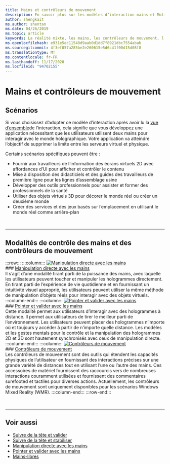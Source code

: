 ```yaml
---
title: Mains et contrôleurs de mouvement
description: En savoir plus sur les modèles d’interaction mains et Motion contrôleurs, qui peuvent supprimer la limite entre le virtuel et le physique.
author: shengkait
ms.author: shentan
ms.date: 04/26/2019
ms.topic: article
keywords: La réalité mixte, les mains, les contrôleurs de mouvement, l’interaction, la conception, le casque de réalité mixte, le casque de réalité mixte, le casque de réalité virtuelle, HoloLens, MRTK et la réalité mixte Toolkit
ms.openlocfilehash: e931e5ec11548d9aab0d1dd7f8921dbc7554abab
ms.sourcegitcommit: 4f3ef057a285be2e260615e5d6c41f00d15d08f8
ms.translationtype: MT
ms.contentlocale: fr-FR
ms.lasthandoff: 11/17/2020
ms.locfileid: "94702155"
---
```

# <a name="hands-and-motion-controllers"></a>Mains et contrôleurs de mouvement
## <a name="scenarios"></a>Scénarios
Si vous choisissez d’adopter ce modèle d’interaction après avoir lu la [vue d’ensemble](interaction-fundamentals.md)de l’interaction, cela signifie que vous développez une application nécessitant que les utilisateurs utilisent deux mains pour interagir avec le monde holographique. Votre application va atteindre l’objectif de supprimer la limite entre les serveurs virtuel et physique.

Certains scénarios spécifiques peuvent être :
* Fournir aux travailleurs de l’information des écrans virtuels 2D avec affordances d’UI pour afficher et contrôler le contenu
* Mise à disposition des didacticiels et des guides des travailleurs de première ligne pour les lignes d’assemblage usine
* Développer des outils professionnels pour assister et former des professionnels de la santé  
* Utiliser des objets virtuels 3D pour décorer le monde réel ou créer un deuxième monde 
* Créer des services et des jeux basés sur l’emplacement en utilisant le monde réel comme arrière-plan

<br>

---

## <a name="hands-and-motion-controllers-modalities"></a>Modalités de contrôle des mains et des contrôleurs de mouvement

:::row:::
    :::column:::
       [![Manipulation directe avec les mains](images/hands-and-controllers-direct-manipulation.jpg)](direct-manipulation.md)<br>
       ### <a name="direct-manipulation-with-handsbr"></a>[Manipulation directe avec les mains](direct-manipulation.md)<br>
       Il s’agit d’une modalité tirant parti de la puissance des mains, avec laquelle les utilisateurs peuvent toucher et manipuler les hologrammes directement. En tirant parti de l’expérience de vie quotidienne et en fournissant un intuitivité visuel approprié, les utilisateurs peuvent utiliser la même méthode de manipulation d’objets réels pour interagir avec des objets virtuels.
    :::column-end:::
    :::column:::
       [![Pointer et valider avec les mains](images/hands-and-controllers-point-and-commit.jpg)](point-and-commit.md)<br>
        ### <a name="point-and-commit-with-handsbr"></a>[Pointer et valider avec les mains](point-and-commit.md)<br>
        Cette modalité permet aux utilisateurs d’interagir avec des hologrammes à distance. Il permet aux utilisateurs de tirer le meilleur parti de l’environnement. Les utilisateurs peuvent placer des hologrammes n’importe où et toujours y accéder à partir de n’importe quelle distance. Les modèles et les gestes mentals pour le contrôle et la manipulation des hologrammes 2D et 3D sont hautement synchronisés avec ceux de manipulation directe.
    :::column-end:::
    :::column:::
       [![Contrôleurs de mouvement](images/hands-and-controllers-motion-controllers.jpg)](motion-controllers.md)<br>
       ### <a name="motion-controllersbr"></a>[Contrôleurs de mouvement](motion-controllers.md)<br>
       Les contrôleurs de mouvement sont des outils qui étendent les capacités physiques de l’utilisateur en fournissant des interactions précises sur une grande variété de distances tout en utilisant l’une ou l’autre des mains. Ces accessoires de matériel fournissent des raccourcis vers de nombreuses interactions couramment utilisées et fournissent des commentaires surefooted et tactiles pour diverses actions. Actuellement, les contrôleurs de mouvement sont uniquement disponibles pour les scénarios Windows Mixed Reality (WMR). 
    :::column-end:::
:::row-end:::

<br>

---

## <a name="see-also"></a>Voir aussi
* [Suivre de la tête et valider](gaze-and-commit.md)
* [Suivre de la tête et stabiliser](gaze-and-dwell.md)
* [Manipulation directe avec les mains](direct-manipulation.md)
* [Pointer et valider avec les mains](point-and-commit.md)
* [Mains-libres](hands-free.md)
